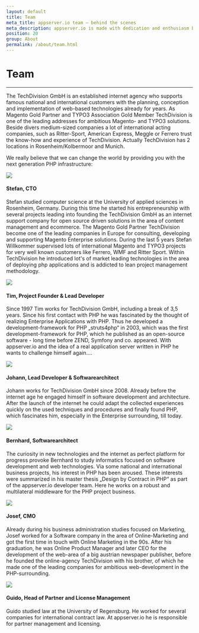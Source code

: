 ```yaml
---
layout: default
title: Team
meta_title: appserver.io team – behind the scenes
meta_description: appserver.io is made with dedication and enthusiasm by a crazy and pretty cool team. Check out our team members!
position: 20
group: About
permalink: /about/team.html
---
```


# Team
***

The TechDivision GmbH is an established internet agency who supports famous national and international customers with
the planning, conception and implementation of web-based technologies already for years. As Magento Gold Partner and
TYPO3 Association Gold Member TechDivision is one of the leading addresses for ambitious Magento- and TYPO3 solutions.
Beside divers medium-sized companies a lot of international acting companies, such as Ritter-Sport, American Express,
Meggle or Ferrero trust the know-how and experience of TechDivision. Actually TechDivision has 2 locations in
Rosenheim/Kolbermoor and Munich.

We really believe that we can change the world by providing you with the next generation PHP infrastructure:
<br/>

<div class="well">
    <div class="row">
        <div class="col-md-2 text-center">
            <img src="{{ "/assets/img/team/swillkommer.png" | prepend: site.baseurl }}" class="avatar img-circle">
        </div>
        <div class="col-md-10">
            <h4><b>Stefan</b>, CTO</h4>
            <p>
                Stefan studied computer science at the University of applied sciences in Rosenheim, Germany.
                During this time he started his entrepreneurship with several projects leading into founding
                the TechDivision GmbH as an internet support company for open source driven solutions in the
                area of content management and ecommerce. The Magento Gold Partner TechDivision become one of
                the leading companies in Europe for consulting, developing and supporting Magento Enterprise
                solutions. During the last 5 years Stefan Willkommer supervised lots of international Magento
                and TYPO3 projects for very well known customers like Ferrero, WMF and Ritter Sport.
                Within TechDivision he introduced lot's of market leading technologies in the area of
                deploying php applications and is addicted to lean project management methodology.
            </p>
        </div>
    </div>
</div>
<div class="well">
    <div class="row">
        <div class="col-md-2 text-center">
            <img src="{{ "/assets/img/team/twagner.png" | prepend: site.baseurl }}" class="avatar img-circle">
        </div>
        <div class="col-md-10">
            <h4><b>Tim</b>, Project Founder & Lead Developer</h4>
            <p>
                Since 1997 Tim works for TechDivision GmbH, including a break of 3,5 years. Since his first contact
                with PHP he was fascinated by the thought of realizing Enterprise Applications with PHP. Thus he
                developed a development-framework for PHP „struts4php“ in 2003, which was the first
                development-framework for PHP, which he published as an open-source software - long time before ZEND,
                Symfony and co. appeared. With appserver.io and the idea of a real application server written in PHP
                he wants to challenge himself again….
            </p>
        </div>
    </div>
</div>
<div class="well">
    <div class="row">
        <div class="col-md-2 text-center">
            <img src="{{ "/assets/img/team/jzelger.png" | prepend: site.baseurl }}" class="avatar img-circle" />
        </div>
        <div class="col-md-10">
            <h4><b>Johann</b>, Lead Developer & Softwarearchitect</h4>
            <p>
                Johann works for TechDivision GmbH since 2008. Already before the internet age he engaged himself
                in software development and architecture. After the launch of the internet he could adapt the
                collected experiences quickly on the used techniques and procedures and finally found PHP,
                which fascinates him, especially in the Enterprise surrounding, till today.
            </p>
        </div>
    </div>
</div>
<div class="well">
    <div class="row">
        <div class="col-md-2 text-center">
            <img src="{{ "/assets/img/team/bwick.png" | prepend: site.baseurl }}" class="avatar img-circle">
        </div>
        <div class="col-md-10">
            <h4><b>Bernhard</b>, Softwarearchitect</h4>
            <p>
                The curiosity in new technologies and the internet as perfect platform for progress provoke
                Bernhard to study informatics focused on software development and web technologies.
                Via some national and international business projects, his interest in PHP has been aroused.
                These interests were summarized in his master thesis „Design by Contract in PHP“ as part of
                the appserver.io developer team. Here he works on a robust and multilateral middleware for the
                PHP project business.
            </p>
        </div>
    </div>
</div>
<div class="well">
    <div class="row">
        <div class="col-md-2 text-center">
            <img src="{{ "/assets/img/team/jwillkommer.png" | prepend: site.baseurl }}" class="avatar img-circle">
        </div>
        <div class="col-md-10">
            <h4><b>Josef</b>, CMO</h4>
            <p>
                Already during his business administration studies focused on Marketing, Josef worked for a
                Software company in the area of Online-Marketing and got the first time in touch with Online
                Marketing in the 90s. After his graduation, he was Online Product Manager and later CEO for
                the development of the web-area of a big austrian newspaper publisher, before he founded the
                online-agency TechDivision with his brother, of which he made one of the leading companies
                for ambitious web-development in the PHP-surrounding.
            </p>
        </div>
    </div>
</div>
<div class="well">
    <div class="row">
        <div class="col-md-2 text-center">
            <img src="{{ "/assets/img/team/gsieger.png" | prepend: site.baseurl }}" class="avatar img-circle">
        </div>
        <div class="col-md-10">
            <h4><b>Guido</b>, Head of Partner and License Management</h4>
            <p>
                Guido studied law at the University of Regensburg. He worked for several companies for 
                international contract law. At appserver.io he is responsible for partner management and
                licensing. 
            </p>
        </div>
    </div>
</div>